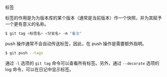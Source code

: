 <span class="title">标签</span>

标签的作用是为为版本库的某个版本（通常是当前版本）作一个快照，并为其赋予一个更有意义的名称。

```bash
$ git tag <标签名> <分支名> -m "备注"
```

push 操作通常不会自动传送标签，因此，在 push 操作是需要额外指明。

```bash
$ git push --tags
```

通过 `-l` 选项的 `git tag` 命令可以查看所有标签。另外，通过 `--decorate` 选项的 log 命令，可以在日记中显示标签。


